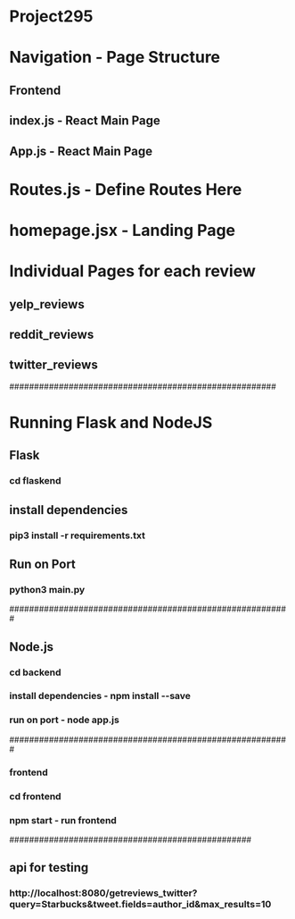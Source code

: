 # Project295

# Navigation - Page Structure
## Frontend
## index.js - React Main Page
## App.js - React Main Page

# Routes.js - Define Routes Here

# homepage.jsx - Landing Page


# Individual Pages for each review

## yelp_reviews
## reddit_reviews
## twitter_reviews

######################################################

# Running Flask and NodeJS


## Flask 

### cd flaskend

## install dependencies
### pip3 install -r requirements.txt

## Run on Port
### python3 main.py

#########################################################
## Node.js

### cd backend

### install dependencies - npm install --save <dependency>

### run on port - node app.js

#########################################################

### frontend

### cd frontend

### npm start - run frontend

#################################################

## api for testing

### http://localhost:8080/getreviews_twitter?query=Starbucks&tweet.fields=author_id&max_results=10



